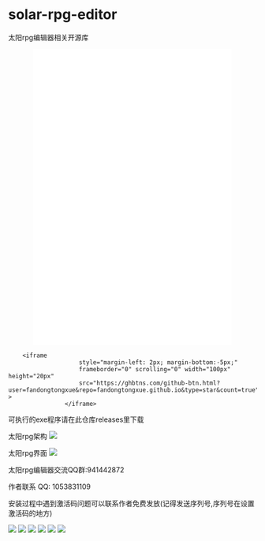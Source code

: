 # solar-rpg-editor
太阳rpg编辑器相关开源库


<iframe width="80%" height="600px" style="margin-left: 10%"
        src="//player.bilibili.com/player.html?aid=419174027&bvid=BV1BV411H7Rw&cid=368740390&page=1&high_quality=1"
        scrolling="no" border="0" frameborder="no" framespacing="0" allowfullscreen="true"></iframe>
        
        
        <iframe
                        style="margin-left: 2px; margin-bottom:-5px;"
                        frameborder="0" scrolling="0" width="100px" height="20px"
                        src="https://ghbtns.com/github-btn.html?user=fandongtongxue&repo=fandongtongxue.github.io&type=star&count=true" >
                    </iframe>


可执行的exe程序请在此仓库releases里下载


太阳rpg架构
<img src="https://raw.githubusercontent.com/heduim-solar/solar-rpg-editor/main/%E5%A4%AA%E9%98%B3rpg%E6%9E%B6%E6%9E%84.jpg"/>

太阳rpg界面
<img src="https://raw.githubusercontent.com/heduim-solar/solar-rpg-editor/main/%E5%A4%AA%E9%98%B3rpg%E7%95%8C%E9%9D%A2.png"/>





太阳rpg编辑器交流QQ群:941442872

作者联系 QQ: 1053831109

安装过程中遇到激活码问题可以联系作者免费发放(记得发送序列号,序列号在设置激活码的地方)

<img src="https://github.com/heduim-solar/solar-rpg-editor/blob/main/%E9%A6%96%E9%A1%B5.png"/>

<img src="https://github.com/heduim-solar/solar-rpg-editor/raw/main/%E6%8F%92%E4%BB%B6%E7%AE%A1%E7%90%86.png"/>

<img src="https://github.com/heduim-solar/solar-rpg-editor/blob/main/%E6%A8%A1%E5%9E%8B%E6%89%B9%E9%87%8F%E9%A2%84%E8%A7%88.png"/>

<img src="https://github.com/heduim-solar/solar-rpg-editor/blob/main/%E6%A8%A1%E5%9E%8B%E7%BC%96%E8%BE%91.png"/>

<img src="https://github.com/heduim-solar/solar-rpg-editor/blob/main/%E6%A8%A1%E5%9E%8B%E9%A2%84%E8%A7%88.png"/>

<img src="https://github.com/heduim-solar/solar-rpg-editor/blob/main/%E5%9B%BE%E7%89%87%E6%89%B9%E9%87%8F%E9%A2%84%E8%A7%88.png"/>


